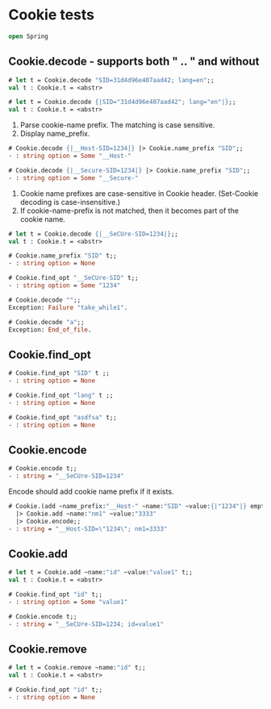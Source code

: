 # Cookie tests

```ocaml
open Spring
```
## Cookie.decode - supports both " .. " and without

```ocaml
# let t = Cookie.decode "SID=31d4d96e407aad42; lang=en";;
val t : Cookie.t = <abstr>

# let t = Cookie.decode {|SID="31d4d96e407aad42"; lang="en"|};;
val t : Cookie.t = <abstr>
```

1. Parse cookie-name prefix. The matching is case sensitive.
2. Display name_prefix.

```ocaml
# Cookie.decode {|__Host-SID=1234|} |> Cookie.name_prefix "SID";;
- : string option = Some "__Host-"

# Cookie.decode {|__Secure-SID=1234|} |> Cookie.name_prefix "SID";;
- : string option = Some "__Secure-"
```

1. Cookie name prefixes are case-sensitive in Cookie header. (Set-Cookie decoding is case-insensitive.)
2. If cookie-name-prefix is not matched, then it becomes part of the cookie name.

```ocaml
# let t = Cookie.decode {|__SeCUre-SID=1234|};;
val t : Cookie.t = <abstr>

# Cookie.name_prefix "SID" t;;
- : string option = None

# Cookie.find_opt "__SeCUre-SID" t;;
- : string option = Some "1234"
```

```ocaml
# Cookie.decode "";; 
Exception: Failure "take_while1".

# Cookie.decode "a";; 
Exception: End_of_file.
```

## Cookie.find_opt

```ocaml
# Cookie.find_opt "SID" t ;;
- : string option = None

# Cookie.find_opt "lang" t ;;
- : string option = None

# Cookie.find_opt "asdfsa" t;;
- : string option = None
```

## Cookie.encode

```ocaml
# Cookie.encode t;;
- : string = "__SeCUre-SID=1234"
```

Encode should add cookie name prefix if it exists.

```ocaml
# Cookie.(add ~name_prefix:"__Host-" ~name:"SID" ~value:{|"1234"|} empty)
  |> Cookie.add ~name:"nm1" ~value:"3333"
  |> Cookie.encode;;
- : string = "__Host-SID=\"1234\"; nm1=3333"
```

## Cookie.add

```ocaml
# let t = Cookie.add ~name:"id" ~value:"value1" t;;
val t : Cookie.t = <abstr>

# Cookie.find_opt "id" t;;
- : string option = Some "value1"

# Cookie.encode t;;
- : string = "__SeCUre-SID=1234; id=value1"
```

## Cookie.remove

```ocaml
# let t = Cookie.remove ~name:"id" t;;
val t : Cookie.t = <abstr>

# Cookie.find_opt "id" t;; 
- : string option = None
```
